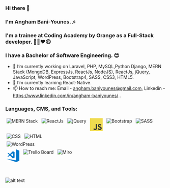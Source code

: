 ### Hi there 👋
### I'm Angham Bani-Younes. 🎶
### I'm a trainee at Coding Academy by Orange as a Full-Stack developer. 👩‍💻❤😍
### I have a Bachelor of Software Engineering. 😍
<!--
**Angham-Baniyounes/Angham-Baniyounes** is a ✨ _special_ ✨ repository because its `README.md` (this file) appears on your GitHub profile.
Here are some ideas to get you started:
-->
- 🔭 I’m currently working on Laravel, PHP, MySQL,Python Django, MERN Stack (MongoDB, ExpressJs, ReactJs, NodeJS), ReactJs, jQuery, JavaScript, WordPress, Bootstrap4, SASS, CSS3, HTML5.
- 🌱 I’m currently learning React-Native.
- 📫 How to reach me: Email - angham.baniyounes@gmail.com, Linkedin - https://www.linkedin.com/in/angham-baniyounes/ .
### Languages, CMS, and Tools:
<p>
<img src="https://upload.wikimedia.org/wikipedia/commons/9/94/MERN-logo.png" alt="MERN Stack" height="40" style="vertical-align:top; margin:4px" />
<img src="https://reactjs.org/logo-og.png" alt="ReactJs" height="40" style="vertical-align:top; margin:4px"/>
<img src="https://upload.wikimedia.org/wikipedia/commons/thumb/d/d3/Logo_jQuery.svg/1200px-Logo_jQuery.svg.png" alt="jQuery" height="40" style="vertical-align:top; margin:4px"/>
<img src="https://raw.githubusercontent.com/github/explore/80688e429a7d4ef2fca1e82350fe8e3517d3494d/topics/javascript/javascript.png" alt="Javascript" height="40" style="vertical-align:top; margin:4px">
<img src="https://miro.medium.com/max/320/0*_rAD9NgK7l6KSlNc.png" alt="Bootstrap" height="40" style="vertical-align:top; margin:4px"/>
<img src="https://blog.alexdevero.com/wp-content/uploads/2015/03/sass-logo.jpg" alt="SASS" height="40" style="vertical-align:top; margin:4px"/>
<img src="https://encrypted-tbn0.gstatic.com/images?q=tbn:ANd9GcTkNeaI9Ha9tndAx_eXhxWBACreEp3wmBBB5Q&usqp=CAU" alt="CSS" height="40" style="vertical-align:top; margin:4px"/>
<img src="https://i.stack.imgur.com/PgcSR.png" alt="HTML" height="40" style="vertical-align:top; margin:4px"/>
<br />
<img src="https://themeskills.com/wp-content/uploads/2019/04/wordpress-logo-blue.png" alt="WordPress" height="40" style="vertical-align:top; margin:4px">
<br />
<img src="https://raw.githubusercontent.com/github/explore/80688e429a7d4ef2fca1e82350fe8e3517d3494d/topics/visual-studio-code/visual-studio-code.png" alt="VS Code" height="40" style="vertical-align:top; margin:4px">
<img src="https://d2k1ftgv7pobq7.cloudfront.net/meta/u/res/images/brand-assets/Logos/0099ec3754bf473d2bbf317204ab6fea/trello-logo-blue.png" alt="Trello Board" height="40" style="vertical-align:top; margin:4px">
<img src="https://rosenfeldmedia.com/enterprise2020/wp-content/uploads/sites/4/2020/08/miro-logo600x600.png" alt="Miro" height="40" style="vertical-align:top; margin:4px">
</p>

<!--
<a href="https://github.com/Angham-Baniyounes">
 <img align="center" src="https://github-readme-stats.vercel.app/api/top-langs/?username=Angham-Baniyounes&theme=light&hide_langs_below=1"/>
</a>
-->
<br>
<!--
<a href="https://github.com/Angham-Baniyounes">
 <img align="center" src="https://github-readme-stats.vercel.app/api?username=Angham-Baniyounes&show_icons=true&theme=light&line_height=27" alt="Your's github stats"/>
</a>
-->

![alt text](https://i.pinimg.com/originals/a7/8b/38/a78b383ad23b2e299930215d6a7093c6.gif)
